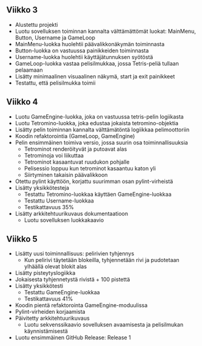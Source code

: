 ## Viikko 3

- Alustettu projekti
- Luotu sovelluksen toiminnan kannalta välttämättömät luokat: MainMenu, Button, Username ja GameLoop
- MainMenu-luokka huolehtii päävalikkonäkymän toiminnasta
- Button-luokka on vastuussa painikkeiden toiminnasta
- Username-luokka huolehtii käyttäjätunnuksen syötöstä
- GameLoop-luokka vastaa pelisilmukkaa, jossa Tetris-peliä tullaan pelaamaan
- Lisätty minimaalinen visuaalinen näkymä, start ja exit painikkeet
- Testattu, että pelisilmukka toimii

## Viikko 4

- Luotu GameEngine-luokka, joka on vastuussa tetris-pelin logiikasta
- Luotu Tetromino-luokka, joka edustaa jokaista tetromino-objektia
- Lisätty pelin toiminnan kannalta välttämätöntä logiikkaa pelimoottoriin
- Koodin refaktorointia (GameLoop, GameEngine)
- Pelin ensimmäinen toimiva versio, jossa suurin osa toiminnallisuuksia
  - Tetrominot renderöityvät ja putoavat alas
  - Tetrominoja voi liikuttaa
  - Tetrominot kasaantuvat ruudukon pohjalle
  - Pelisessio loppuu kun tetrominot kasaantuu katon yli
  - Siirtyminen takaisin päävalikkoon
- Otettu pylint käyttöön, korjattu suurimman osan pylint-virheistä
- Lisätty yksikkötesteja
  - Testattu Tetromino-luokkaa käyttäen GameEngine-luokkaa
  - Testattu Username-luokkaa
  - Testikattavuus 35%
- Lisätty arkkitehtuurikuvaus dokumentaatioon
  - Luotu sovelluksen luokkakaavio

## Viikko 5
- Lisätty uusi toiminnallisuus: pelirivien tyhjennys
  - Kun pelirivi täytetään blokeilla, tyhjennetään rivi ja pudotetaan ylhäällä olevat blokit alas
- Lisätty pisteytyslogiikka
 - Jokaisesta tyhjennetystä rivistä + 100 pistettä
- Lisätty yksikkötesti
  - Testattu GameEngine-luokkaa
  - Testikattavuus 41%
- Koodin pientä refaktorointa GameEngine-moduulissa
- Pylint-virheiden korjaamista
- Päivitetty arkkitehtuurikuvaus
  - Luotu sekvenssikaavio sovelluksen avaamisesta ja pelisilmukan käynnistämisestä
- Luotu ensimmäinen GitHub Release: Release 1
 

